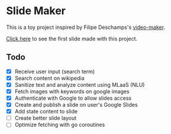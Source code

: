 # Slide Maker

This is a toy project inspired by Filipe Deschamps's [video-maker](https://github.com/filipedeschamps/video-maker).

[Click here](https://docs.google.com/presentation/d/1cEZMXZlLjEGcUZMH20ExgnHVN7TuF25EjA0pgiakDAU/edit?usp=sharing) to see the first slide made with this project.

## Todo
- [x] Receive user input (search term)
- [x] Search content on wikipedia
- [x] Sanitize text and analyze content using MLaaS (NLU)
- [x] Fetch images with keywords on google images
- [x] Authenticate with Google to allow slides access
- [x] Create and publish a slide on user's Google Slides
- [x] Add state content to slide
- [ ] Create better slide layout
- [ ] Optimize fetching with go coroutines
